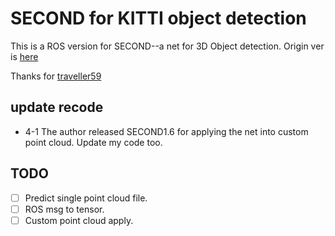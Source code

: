 # SECOND for KITTI object detection

This is a ROS version for SECOND--a net for 3D Object detection. Origin ver is [here](https://github.com/traveller59/second.pytorch)

Thanks for [traveller59](https://github.com/traveller59)

## update recode 

* 4-1
  The author released SECOND1.6 for applying the net into custom point cloud.
  Update my code too.

## TODO

- [ ] Predict single point cloud file.
- [ ] ROS msg to tensor.
- [ ] Custom point cloud apply.

